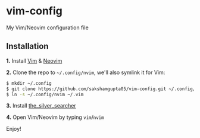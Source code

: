 # vim-config

My Vim/Neovim configuration file

## Installation

**1.** Install [Vim](https://www.vim.org/download.php) & [Neovim](https://github.com/neovim/neovim/wiki/Installing-Neovim)

**2.** Clone the repo to `~/.config/nvim`,
we'll also symlink it for Vim:
```sh
$ mkdir ~/.config
$ git clone https://github.com/sakshamgupta05/vim-config.git ~/.config/nvim
$ ln -s ~/.config/nvim ~/.vim
```

**3.** Install [the_silver_searcher](https://github.com/ggreer/the_silver_searcher)

**4.** Open Vim/Neovim by typing `vim`/`nvim`

Enjoy!
